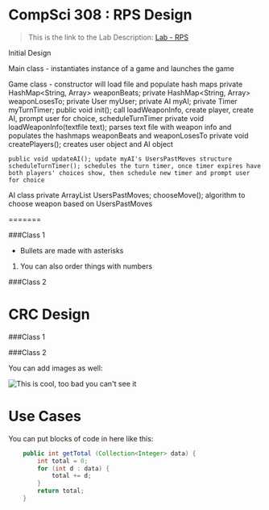 CompSci 308 : RPS Design
===================

> This is the link to the Lab Description: 
[Lab - RPS](http://www.cs.duke.edu/courses/compsci308/spring16/classwork/02_design_rps/index.php)

Initial Design

Main class - instantiates instance of a game and launches the game
    
Game class - constructor will load file and populate hash maps
    private HashMap<String, Array<String>> weaponBeats;
    private HashMap<String, Array<String>> weaponLosesTo;
    private User myUser;
    private AI myAI;
    private Timer myTurnTimer;
	public void init(); call loadWeaponInfo, create player, create AI, prompt user for choice, scheduleTurnTimer
	    private void loadWeaponInfo(textfile text); parses text file with weapon info and populates the hashmaps weaponBeats and weaponLosesTo
	    private void createPlayers(); creates user object and AI object
	
	public void updateAI(); update myAI's UsersPastMoves structure
	scheduleTurnTimer(); schedules the turn timer, once timer expires have both players' choices show, then schedule new timer and prompt user for choice
	
AI class
    private ArrayList<String> UsersPastMoves;
    chooseMove(); algorithm to choose weapon based on UsersPastMoves
        

=======

###Class 1

* Bullets are made with asterisks

1. You can also order things with numbers


###Class 2



CRC Design
=======

###Class 1


###Class 2

You can add images as well:

![This is cool, too bad you can't see it](crc-example.png "Our CRC cards")


Use Cases
=======

You can put blocks of code in here like this:
```java
    public int getTotal (Collection<Integer> data) {
        int total = 0;
        for (int d : data) {
            total += d;
        }
        return total;
    }
```

